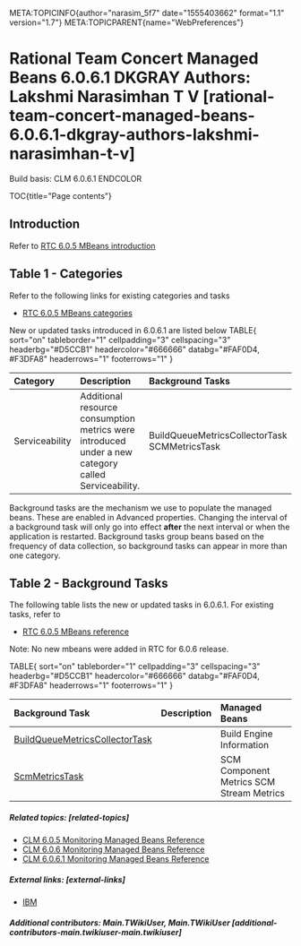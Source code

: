 META:TOPICINFO{author="narasim_5f7" date="1555403662" format="1.1"
version="1.7"} META:TOPICPARENT{name="WebPreferences"}

# Rational Team Concert Managed Beans 6.0.6.1 DKGRAY Authors: Lakshmi Narasimhan T V [rational-team-concert-managed-beans-6.0.6.1-dkgray-authors-lakshmi-narasimhan-t-v]

Build basis: CLM 6.0.6.1 ENDCOLOR

TOC{title="Page contents"}

## Introduction

Refer to [RTC 6.0.5 MBeans
introduction](https://jazz.net/wiki/bin/view/Deployment/RTC605Beans#Introduction)

## Table 1 - Categories

Refer to the following links for existing categories and tasks

-   [RTC 6.0.5 MBeans
    categories](https://jazz.net/wiki/bin/view/Deployment/RTC605Beans#Table_1_Categories)

New or updated tasks introduced in 6.0.6.1 are listed below TABLE{
sort="on" tableborder="1" cellpadding="3" cellspacing="3"
headerbg="#D5CCB1" headercolor="#666666" databg="#FAF0D4, \#F3DFA8"
headerrows="1" footerrows="1" }

| Category | Description | Background Tasks |
|:---|:---|:---|
| Serviceability | Additional resource consumption metrics were introduced under a new category called Serviceability. | BuildQueueMetricsCollectorTask SCMMetricsTask |

Background tasks are the mechanism we use to populate the managed beans.
These are enabled in Advanced properties. Changing the interval of a
background task will only go into effect **after** the next interval or
when the application is restarted. Background tasks group beans based on
the frequency of data collection, so background tasks can appear in more
than one category.

## Table 2 - Background Tasks

The following table lists the new or updated tasks in 6.0.6.1. For
existing tasks, refer to

-   [RTC 6.0.5 MBeans reference](RTC605Beans)

Note: No new mbeans were added in RTC for 6.0.6 release.

TABLE{ sort="on" tableborder="1" cellpadding="3" cellspacing="3"
headerbg="#D5CCB1" headercolor="#666666" databg="#FAF0D4, \#F3DFA8"
headerrows="1" footerrows="1" }

| Background Task | Description | Managed Beans |
|:---|:---|:---|
| [BuildQueueMetricsCollectorTask](Rtc6061BuildQueueMetricsCollectorTask) |  | Build Engine Information |
| [ScmMetricsTask](Rtc6061ScmMetricsTask) |  | SCM Component Metrics SCM Stream Metrics |

##### Related topics: [related-topics]

-   [CLM 6.0.5 Monitoring Managed Beans Reference](CLM605MXBeans)
-   [CLM 6.0.6 Monitoring Managed Beans Reference](CLM606MXBeans)
-   [CLM 6.0.6.1 Monitoring Managed Beans Reference](CLM6061MXBeans)

##### External links: [external-links]

-   [IBM](https://www.ibm.com)

##### Additional contributors: Main.TWikiUser, Main.TWikiUser [additional-contributors-main.twikiuser-main.twikiuser]
